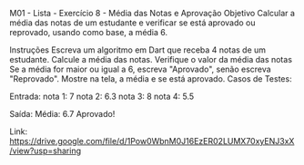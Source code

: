 
M01 - Lista - Exercício 8 - Média das Notas e Aprovação
Objetivo
Calcular a média das notas de um estudante e verificar se está aprovado ou reprovado, usando como base, a média 6.

Instruções
Escreva um algoritmo em Dart que receba 4 notas de um estudante.
Calcule a média das notas.
Verifique o valor da média das notas
Se a média for maior ou igual a 6, escreva "Aprovado", senão escreva "Reprovado".
Mostre na tela, a média e se está aprovado.
Casos de Testes:

Entrada:
  nota 1: 7
  nota 2: 6.3
  nota 3: 8
  nota 4: 5.5

Saída:
  Média: 6.7
  Aprovado!

Link: https://drive.google.com/file/d/1Pow0WbnM0J16EzER02LUMX70xyENJ3xX/view?usp=sharing
